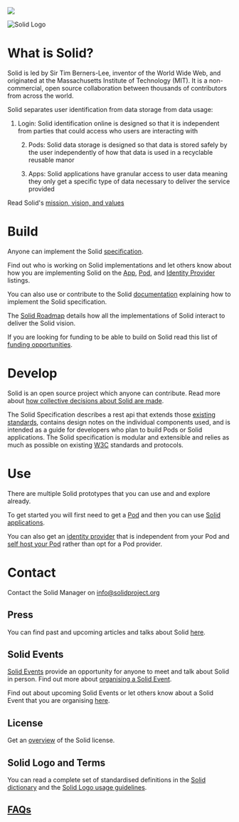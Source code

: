 [![](https://img.shields.io/badge/project-Solid-7C4DFF.svg?style=flat-square)](https://github.com/solid/solid)

![Solid Logo](https://avatars3.githubusercontent.com/u/14262490?v=3&s=200)

# What is Solid? 

Solid is led by Sir Tim Berners-Lee, inventor of the World Wide Web, and originated at the Massachusetts Institute of Technology (MIT). It is a non-commercial, open source collaboration between thousands of contributors from across the world.

Solid separates user identification from data storage from data usage: 

1.	Login: Solid identification online is designed so that it is independent from parties that could access who users are interacting with

	2.	Pods: Solid data storage is designed so that data is stored safely by the user independently of how that data is used in a recyclable reusable manor 
  
	3.	Apps: Solid applications have granular access to user data meaning they only get a specific type of data necessary to deliver the service provided

Read Solid's [mission, vision, and values](https://github.com/solid/information/pull/202)

# Build
Anyone can implement the Solid [specification](https://github.com/solid/specification). 

Find out who is working on Solid implementations and let others know about how you are implementing Solid on the [App](https://github.com/solid/solid-apps), [Pod](https://github.com/solid/pods), and [Identity Provider](https://github.com/solid/solid-idp-list) listings. 

You can also use or contribute to the Solid [documentation](https://github.com/solid/information/blob/master/documentation/documentation.md) explaining how to implement the Solid specification. 

The [Solid Roadmap](./roadmap.md) details how all the implementations of Solid interact to deliver the Solid vision.

If you are looking for funding to be able to build on Solid read this list of [funding opportunities](https://github.com/solid/information/blob/master/resources.md). 

# Develop 
Solid is an open source project which anyone can contribute. Read more about [how collective decisions about Solid are made](https://github.com/solid/culture).

The Solid Specification describes a rest api that extends those [existing standards](https://github.com/solid/information/blob/master/documentation/solid-specification.md#standards-used-in-the-solid-specification), contains design notes on the individual components used, and is intended as a guide for developers who plan to build Pods or Solid applications. The Solid specification is modular and extensible and relies as much as possible on existing [W3C](http://www.w3.org/) standards and protocols.

# Use 
There are multiple Solid prototypes that you can use and and explore already. 

To get started you will first need to get a [Pod](https://github.com/solid/pods) and then you can use [Solid applications](https://github.com/solid/solid-apps). 

You can also get an [identity provider](https://github.com/solid/solid-idp-list) that is independent from your Pod and [self host your Pod](https://github.com/solid/information/blob/master/documentation/pods.md#self-hosting-pods) rather than opt for a Pod provider. 

# Contact

Contact the Solid Manager on info@solidproject.org

## Press
You can find past and upcoming articles and talks about Solid [here](https://github.com/solid/information/blob/master/press.md). 

## Solid Events 
[Solid Events](https://github.com/solid/information/blob/master/solid-events.md) provide an opportunity for anyone to meet and talk about Solid in person. Find out more about [organising a Solid Event](https://github.com/solid/information/blob/master/solid-events.md). 

Find out about upcoming Solid Events or let others know about a Solid Event that you are organising [here](https://github.com/solid/information/blob/master/solid-events.md). 

## License 
Get an [overview](https://github.com/solid/information/blob/master/license.md) of the Solid license.

## Solid Logo and Terms 
You can read a complete set of standardised definitions in the [Solid dictionary](https://github.com/solid/information/blob/master/documentation/solid-dictionary.md) and the [Solid Logo usage guidelines](https://github.com/solid/information/blob/master/solid-logo-usage-guidelines.md). 

## [FAQs](https://github.com/solid/information/blob/master/frequently-unanswered-questions.md)
